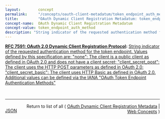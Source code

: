 ```yaml
---
layout:        concept
permalink:     "/concepts/oauth-client-metadatum/token_endpoint_auth_method"
title:         "OAuth Dynamic Client Registration Metadatum: token_endpoint_auth_method"
concept-name:  OAuth Dynamic Client Registration Metadatum
concept-value: token_endpoint_auth_method
description: "String indicator of the requested authentication method for the token endpoint. Values defined by this specification are: \"none\": The client is a public client as defined in OAuth 2.0 and does not have a client secret; \"client_secret_post\": The client uses the HTTP POST parameters as defined in OAuth 2.0; \"client_secret_basic\": The client uses HTTP Basic as defined in OAuth 2.0. Additional values can be defined via the IANA \"OAuth Token Endpoint Authentication Methods\""
---
```


**[RFC 7591: OAuth 2.0 Dynamic Client Registration Protocol](/specs/IETF/RFC/7591 "This specification defines mechanisms for dynamically registering OAuth 2.0 clients with authorization servers. Registration requests send a set of desired client metadata values to the authorization server. The resulting registration responses return a client identifier to use at the authorization server and the client metadata values registered for the client. The client can then use this registration information to communicate with the authorization server using the OAuth 2.0 protocol. This specification also defines a set of common client metadata fields and values for clients to use during registration."):** [String indicator of the requested authentication method for the token endpoint. Values defined by this specification are: "none": The client is a public client as defined in OAuth 2.0 and does not have a client secret; "client_secret_post": The client uses the HTTP POST parameters as defined in OAuth 2.0; "client_secret_basic": The client uses HTTP Basic as defined in OAuth 2.0. Additional values can be defined via the IANA "OAuth Token Endpoint Authentication Methods"](http://tools.ietf.org/html/rfc7591#section-2 "Read documentation for OAuth Dynamic Client Registration Metadatum &#34;token_endpoint_auth_method&#34;")

<br/>
<hr/>

<p style="float : left"><a href="./token_endpoint_auth_method.json" title="JSON representing this particular Web Concept value">JSON</a></p>
<p style="text-align: right">Return to list of all ( <a href="../oauth-client-metadata">OAuth Dynamic Client Registration Metadata</a> | <a href="../">Web Concepts</a> )</p>
